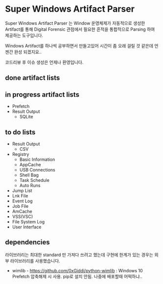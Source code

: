 # Super Windows Artifact Parser
Super Windows Artifact Parser 는 Window 운영체제가 자동적으로 생성한 Artifact를 통해 Digital Forensic 관점에서 필요한 흔적을 통합적으로 Parsing 하여 제공하는 도구입니다.

Windows Artifact를 하나씩 공부하면서 만들고있어 시간이 좀 오래 걸릴 것 같은데 언젠간 완성 되겠지요..

코드리뷰 후 이슈 생성은 언제나 환영입니다.

## done artifact lists

## in progress artifact lists
* Prefetch
* Result Output
  * SQLite

## to do lists
* Result Output
  * CSV
* Registry
  * Basic Information
  * AppCache
  * USB Connections
  * Shell Bag
  * Task Schedule
  * Auto Runs
* Jump List
* Lnk File
* Event Log
* Job File
* AmCache
* VSS(VSC)
* File System Log
* User Interface

## dependencies
라이브러리는 최대한 standard 만 가져다 쓰려고 했는데 구현에 한계가 있는 경우는 외부 라이브러리를 사용했습니다.
* wimlib - https://github.com/0xGiddi/python-wimlib : Windows 10 Prefetch 압축해제 시 사용. pip로 설치 안됨. 나중에 배포할때 어떡하냐..